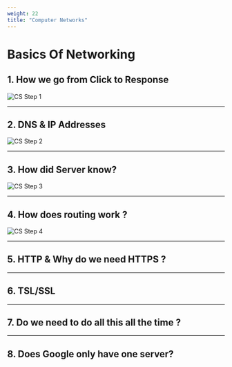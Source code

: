 ```yaml
---
weight: 22
title: "Computer Networks"
---
```


# Basics Of Networking

## 1. How we go from Click to Response

![CS Step 1](https://dsnsgs8m5q.ufs.sh/f/C0V5VpGQAjWdjzYoDayipJOSsIe0jBcZghdAPWmYC7ar8KTD)

---

## 2. DNS & IP Addresses

![CS Step 2](https://dsnsgs8m5q.ufs.sh/f/C0V5VpGQAjWdKOdPui8y9OCQgw1EmplRh3kbW4aDoiXj7dZq)

---

## 3. How did Server know?

![CS Step 3](https://dsnsgs8m5q.ufs.sh/f/C0V5VpGQAjWdNVnAQsD4RHX6IgkwsDJKjd49MzvW3cByi8Tm)

---

## 4. How does routing work ?

![CS Step 4](https://dsnsgs8m5q.ufs.sh/f/C0V5VpGQAjWdfYGoYPlVg4jrmlKe8C6AawcHz3sbhoEL7S0I)

---

## 5. HTTP & Why do we need HTTPS ?

---

## 6. TSL/SSL

---

## 7. Do we need to do all this all the time ?

---

## 8. Does Google only have one server?
